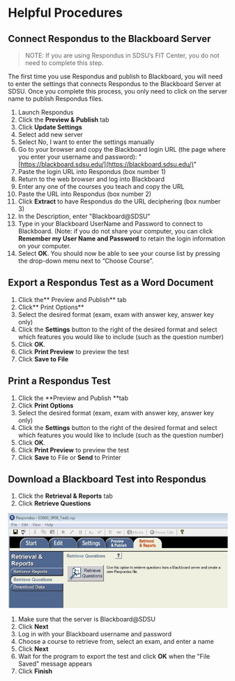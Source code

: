 # Helpful Procedures

## Connect Respondus to the Blackboard Server

> NOTE: If you are using Respondus in SDSU’s FIT Center, you do not need to complete this step.

The first time you use Respondus and publish to Blackboard, you will need to enter the settings that connects Respondus to the Blackboard Server at SDSU. Once you complete this process, you only need to click on the server name to publish Respondus files.

1. Launch Respondus
2. Click the **Preview & Publish** tab
3. Click **Update Settings**
4. Select add new server
5. Select No, I want to enter the settings manually
6. Go to your browser and copy the Blackboard login URL \(the page where you enter your username and password\): "[https://blackboard.sdsu.edu/](https://blackboard.sdsu.edu/)"
7. Paste the login URL into Respondus \(box number 1\)
8. Return to the web browser and log into Blackboard
9. Enter any one of the courses you teach and copy the URL
10. Paste the URL into Respondus \(box number 2\)
11. Click **Extract** to have Respondus do the URL deciphering \(box number 3\)
12. In the Description, enter "Blackboard@SDSU"
13. Type in your Blackboard UserName and Password to connect to Blackboard. \(Note: if you do not share your computer, you can click **Remember my User Name and Password** to retain the login information on your computer.
14. Select **OK**. You should now be able to see your course list by pressing the drop-down menu next to “Choose Course”.

## Export a Respondus Test as a Word Document

1. Click the** Preview and Publish** tab
2. Click** Print Options**
3. Select the desired format \(exam, exam with answer key, answer key only\)
4. Click the **Settings** button to the right of the desired format and select which features you would like to include \(such as the question number\)
5. Click **OK**.
6. Click **Print Preview** to preview the test
7. Click **Save to File**

## Print a Respondus Test

1. Click the **Preview and Publish **tab
2. Click **Print Options**
3. Select the desired format \(exam, exam with answer key, answer key only\)
4. Click the **Settings** button to the right of the desired format and select which features you would like to include \(such as the question number\)
5. Click **OK**.
6. Click **Print Preview** to preview the test
7. Click **Save** to File or **Send** to Printer

## Download a Blackboard Test into Respondus

1. Click the **Retrieval & Reports** tab
2. Click **Retrieve Questions**

![](.gitbook/assets/retrieval.jpg)

1. Make sure that the server is Blackboard@SDSU
2. Click **Next**
3. Log in with your Blackboard username and password
4. Choose a course to retrieve from, select an exam, and enter a name
5. Click **Next**
6. Wait for the program to export the test and click **OK** when the "File Saved" message appears
7. Click **Finish**

